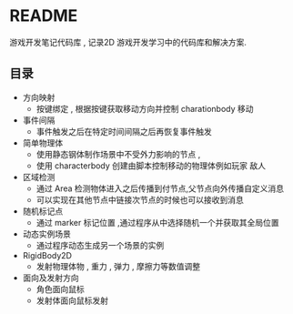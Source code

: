 # README

游戏开发笔记代码库 , 记录2D 游戏开发学习中的代码库和解决方案.

## 目录 

- 方向映射
	- 按键绑定 , 根据按键获取移动方向并控制 charationbody 移动
- 事件间隔
	- 事件触发之后在特定时间间隔之后再恢复事件触发
- 简单物理体
	- 使用静态钢体制作场景中不受外力影响的节点 , 
	- 使用 characterbody 创建由脚本控制移动的物理体例如玩家  敌人
- 区域检测
	- 通过 Area 检测物体进入之后传播到付节点,父节点向外传播自定义消息
	- 可以实现在其他节点中链接次节点的时候也可以接收到消息
- 随机标记点
	- 通过 marker 标记位置 ,通过程序从中选择随机一个并获取其全局位置
- 动态实例场景
	- 通过程序动态生成另一个场景的实例
- RigidBody2D 
	- 发射物理体物 , 重力 , 弹力 , 摩擦力等数值调整
- 面向及发射方向
	- 角色面向鼠标
	- 发射体面向鼠标发射
